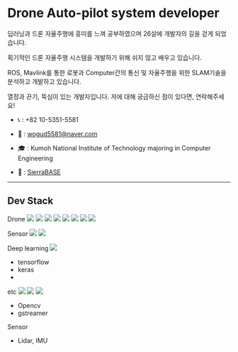 # Drone Auto-pilot system developer
딥러닝과 드론 자율주행에 흥미를 느껴 공부하였으며 26살에 개발자의 길을 걷게 되었습니다.

획기적인 드론 자율주행 시스템을 개발하기 위해 쉬지 않고 배우고 있습니다. <br>

ROS, Mavlink를 통한 로봇과 Computer간의 통신 및 자율주행을 위한 SLAM기술을 분석하고 개발하고 있습니다. <br>

열정과 끈기, 뚝심이 있는 개발자입니다. 저에 대해 궁금하신 점이 있다면, 연락해주세요! <br>

- 📞 : +82 10-5351-5581 <br>

- 📩 : wogud5581@naver.com <br>

- 🎓 : Kumoh National Institute of Technology majoring in Computer Engineering <br>

- 🏢 : [SierraBASE](https://www.sierrabase.co.kr/) <br>

---
## Dev Stack
Drone
<img src="https://img.shields.io/badge/ROS-blue?style=plastic&logo=ROS&logoColor=#22314E"/>
<img src="https://img.shields.io/badge/mav-ros-yellow"/>
<img src="https://img.shields.io/badge/mav-link-yellow"/>
<img src="https://img.shields.io/badge/Gazebo-orange?style=plastic&logo=GAZEBO&logoColor=#22314E"/>
<img src="https://img.shields.io/badge/Airsim-skyblue?style=plastic&logo=Airsim&logoColor=#22314E"/>
<img src="https://img.shields.io/badge/-ardupilot-black"/>
<img src="https://img.shields.io/badge/Opencv-blue?style=plastic&logo=OpenCV&logoColor=#5C3EE8"/>
<img src="https://img.shields.io/badge/-gstreamer-green"/>

Sensor
<img src="https://img.shields.io/badge/Velodyne-Lidar-purple"/>
<img src="https://img.shields.io/badge/-IMU-white"/>

Deep learning
<img src="https://img.shields.io/badge/Opencv-blue?style=plastic&logo=OpenCV&logoColor=#5C3EE8"/>
- tensorflow
- keras
- 

etc
<img src="https://img.shields.io/badge/git-black?style=plastic&logo=Git&logoColor=#F05032"/>
<img src="https://img.shields.io/badge/python-purple?style=plastic&logo=Python&logoColor=#3776AB"/>
<img src="https://img.shields.io/badge/c++-blue?style=plastic&logo=C++&logoColor=#00599C"/>



- Opencv
- gstreamer

Sensor
- Lidar, IMU




